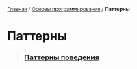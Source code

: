 <sub>[Главная](../../index.md) / [Основы программирования](../README.md) / **Паттерны** </sub>

# **Паттерны**

> ### **[Паттерны поведения](Behavioral/README.md)**
